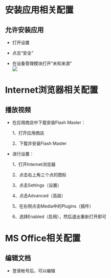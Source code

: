 
# 安装应用相关配置

## 允许安装应用

  - 打开设置
  
  - 点击“安全”
  
  - 在设备管理模块打开“未知来源”     
    ![](pic/changyonggongneng/Config_unknowsource.png)
  
# Internet浏览器相关配置

## 播放视频

  - 在应用商店中下载安装Flash Master：
    
    1、打开应用商店
    
    2、下载并安装Flash Master
  
  - 进行设置：
  
    1、打开Internet浏览器
    
    2、点击右上角三个点的图标
    
    3、点击Settings（设置）
    
    4、点击Advanced（高级）
    
    5、在右侧点击Media中的Plugins（插件）
    
    6、选择Enabled（启用），然后退出重新打开即可
    
# MS Office相关配置

## 编辑文档

  - 登录帐号后，可以编辑
  
